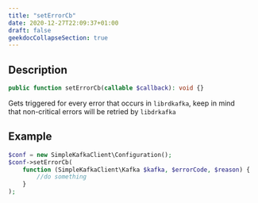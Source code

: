 ```yaml
---
title: "setErrorCb"
date: 2020-12-27T22:09:37+01:00
draft: false
geekdocCollapseSection: true
---
```

## Description
```php
public function setErrorCb(callable $callback): void {}
```
Gets triggered for every error that occurs in `librdkafka`, keep in mind  
that non-critical errors will be retried by `libdrkafka`

## Example
```php
$conf = new SimpleKafkaClient\Configuration();
$conf->setErrorCb(
    function (SimpleKafkaClient\Kafka $kafka, $errorCode, $reason) {
        //do something
    }
);
```